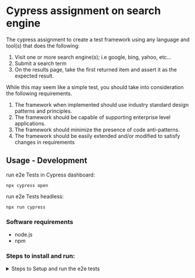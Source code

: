 # Cypress assignment on search engine

The cypress assignment to create a test framework using any language and tool(s) that does the following:
1. Visit one or more search engine(s); i.e google, bing, yahoo, etc...
2. Submit a search term
3. On the results page, take the first returned item and assert it as the expected result.
 
While this may seem like a simple test, you should take into consideration the following requirements.
1. The framework when implemented should use industry standard design patterns and principles.
2. The framework should be capable of supporting enterprise level applications.
3. The framework should minimize the presence of code anti-patterns.
4. The framework should be easily extended and/or modified to satisfy changes in requirements


## Usage - Development
run e2e Tests in Cypress dashboard:

```shell
npx cypress open
```
run e2e Tests headless:

```shell
npx run cypress
```

### Software requirements
- node.js
- npm


### Steps to install and run:
<details>
<summary>
  Steps to Setup and run the e2e tests
</summary>

1. Download and install node.js and npm packages for your OS
2. Run `npm install` in the shell
2. Run `npx run cypress` in the shell to run the e2e tests headless


## Architecture of the Test framework and things to note:
Page Object Model (POM): The framework uses the POM to organize and maintain page-specific actions and assertions in the searchPage.js.

Modularity: Each step in the test scenario is separated into functions within the searchPage.js, promoting modularity.

Reusable Components: The framework uses reusable components and keeps the test logic separate from the implementation details.

Extendability: Additional functionalities can be easily added by extending the SearchPage class or creating new page classes.

Separation of Concerns: The test steps (search.cy.js) focus on the test scenario, while the page-related actions and assertions are encapsulated in the searchPage.js.

Feature: The feature file helps a non-technical person understand clearly what is being tested and also expand it to write more tests.

This design should help in building a scalable and maintainable test framework that adheres to industry standards and principles.